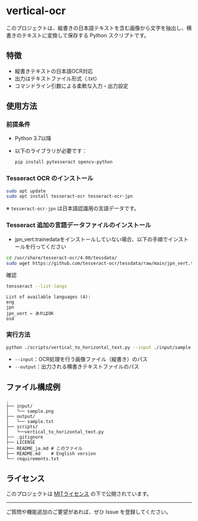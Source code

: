 # vertical-ocr

このプロジェクトは、縦書きの日本語テキストを含む画像から文字を抽出し、横書きのテキストに変換して保存する Python スクリプトです。

## 特徴

* 縦書きテキストの日本語OCR対応
* 出力はテキストファイル形式（.txt）
* コマンドライン引数による柔軟な入力・出力設定

## 使用方法

### 前提条件

* Python 3.7以降
* 以下のライブラリが必要です：

  ```bash
  pip install pytesseract opencv-python
  ```

### Tesseract OCR のインストール

```bash
sudo apt update
sudo apt install tesseract-ocr tesseract-ocr-jpn
```

※ `tesseract-ocr-jpn` は日本語認識用の言語データです。

### Tesseract 追加の言語データファイルのインストール

* jpn_vert.trainedataをインストールしていない場合、以下の手順でインストールを行ってください
```bash
cd /usr/share/tesseract-ocr/4.00/tessdata/
sudo wget https://github.com/tesseract-ocr/tessdata/raw/main/jpn_vert.traineddata
```

確認
```bash
tensseract --list-langs
```
```
List of available languages (4):
eng
jpn
jpn_vert ← あればOK
osd
```

### 実行方法

```bash
python ./scripts/vertical_to_horizontal_text.py --input ./input/sample.png --output ./output/sample.txt
```

* `--input`：OCR処理を行う画像ファイル（縦書き）のパス
* `--output`：出力される横書きテキストファイルのパス

## ファイル構成例

```
.
├── input/
│   └── sample.png
├── output/
│   └── sample.txt
├── scripts/
│   └──vertical_to_horizontal_text.py
├── .gitignore
├── LICENSE
├── README_ja.md # このファイル
├── README.md    # English version
└── requirements.txt

```

## ライセンス

このプロジェクトは [MITライセンス](./LICENSE) の下で公開されています。

---

ご質問や機能追加のご要望があれば、ぜひ Issue を登録してください。
